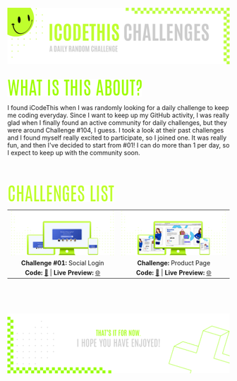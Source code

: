 ![A pretty README header](./assets/Readme-Header.png)
<br />
<br />

![What is this about?](./assets/Readme-What-is-this.png)

I found iCodeThis when I was randomly looking for a daily challenge to keep me coding everyday. Since I want to keep up my GitHub activity, I was really glad when I finally found an active community for daily challenges, but they were around Challenge #104, I guess. I took a look at their past challenges and I found myself really excited to participate, so I joined one. It was really fun, and then I've decided to start from #01! I can do more than 1 per day, so I expect to keep up with the community soon.
<br />
<br />
<br />
<br />

![Challenges List](./assets/Readme-Challenges-list.png)

|         |             |    
| :-------------:|:-------------:|
| ![Challenge #01](./1-social-login/assets/Readme-files/Readme-Mockup.png) | ![Challenge #101](./1-product-page/assets/Readme-files/Readme-Mockup.png)  |
| **Challenge #01:** Social Login   | **Challenge:** Product Page  
| **Code:** [📄](https://github.com/malunaridev/Rocketseat-Explorer/tree/master/project-01) \| **Live Preview:** [🌐](https://rocketseat-explorer-01.vercel.app/) | **Code:** [📄](https://github.com/malunaridev/Rocketseat-Explorer/tree/master/project-02) \| **Live Preview:** [🌐](https://rocketseat-explorer-02.vercel.app/) 

<br />
<br />
<br />

![A pretty README footer](assets/Readme-Footer.png)